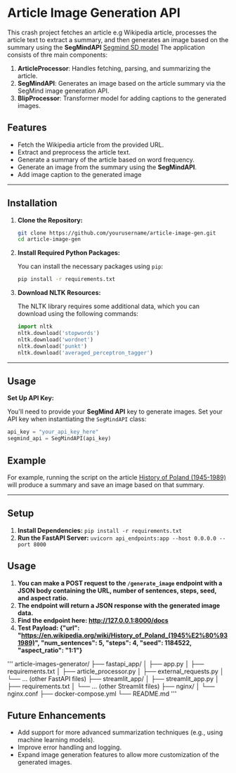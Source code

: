 # Article Image Generation API

This crash project fetches an article e.g Wikipedia article, processes the article text to extract a summary, and then generates an image based on the summary using the **SegMindAPI** [Segmind SD model](https://www.segmind.com/models/sdxl1.0-txt2img) The application consists of thre main components:

1. **ArticleProcessor**: Handles fetching, parsing, and summarizing the article.
2. **SegMindAPI**: Generates an image based on the article summary via the SegMind image generation API.
3. **BlipProcessor**: Transformer model for adding captions to the generated images.
## Features

   - Fetch the Wikipedia article from the provided URL.
   - Extract and preprocess the article text.
   - Generate a summary of the article based on word frequency.
   - Generate an image from the summary using the **SegMindAPI**.
   - Add image caption to the generated image

---

## Installation

1. **Clone the Repository:**

   ```bash
   git clone https://github.com/yourusername/article-image-gen.git
   cd article-image-gen
   ```

2. **Install Required Python Packages:**

   You can install the necessary packages using `pip`:

   ```bash
   pip install -r requirements.txt
   ```

3. **Download NLTK Resources:**

   The NLTK library requires some additional data, which you can download using the following commands:

   ```python
   import nltk
   nltk.download('stopwords')
   nltk.download('wordnet')
   nltk.download('punkt')
   nltk.download('averaged_perceptron_tagger')
   ```
---

## Usage

**Set Up API Key:**

   You'll need to provide your **SegMind API** key to generate images. Set your API key when instantiating the `SegMindAPI` class:

   ```python
   api_key = "your_api_key_here"
   segmind_api = SegMindAPI(api_key)
   ```

## Example

For example, running the script on the article [History of Poland (1945-1989)](https://en.wikipedia.org/wiki/History_of_Poland_(1945%E2%80%931989)) will produce a summary and save an image based on that summary.

---

## Setup

1. **Install Dependencies:**
`pip install -r requirements.txt`
2. **Run the FastAPI Server:**
`uvicorn api_endpoints:app --host 0.0.0.0 --port 8000`

## Usage
1. **You can make a POST request to the `/generate_image` endpoint with a JSON body containing the URL, number of sentences, steps, seed, and aspect ratio.**
2. **The endpoint will return a JSON response with the generated image data.**
3. **Find the endpoint here: http://127.0.0.1:8000/docs**
4. **Test Payload: {"url": "https://en.wikipedia.org/wiki/History_of_Poland_(1945%E2%80%931989)", "num_sentences": 5, "steps": 4, "seed": 1184522, "aspect_ratio": "1:1"}**

'''
article-images-generator/
├── fastapi_app/
│   ├── app.py
│   ├── requirements.txt
│   ├── article_processor.py
│   ├── external_requests.py
│   └── ... (other FastAPI files)
├── streamlit_app/
│   ├── streamlit_app.py
│   ├── requirements.txt
│   └── ... (other Streamlit files)
├── nginx/
│   └── nginx.conf
├── docker-compose.yml
└── README.md
'''


## Future Enhancements

- Add support for more advanced summarization techniques (e.g., using machine learning models).
- Improve error handling and logging.
- Expand image generation features to allow more customization of the generated images.
